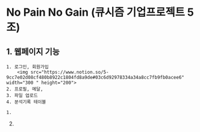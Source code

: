 # No Pain No Gain (큐시즘 기업프로젝트 5조)

## 1. 웹페이지 기능
    1. 로그인, 회원가입
        <img src="https://www.notion.so/5-9cc7e02d08cf480b8922c1804fd8a9de#03c6d92978334a34a8cc7fb9fb0acee6" width="300 " height="200">
    2. 프로필, 메달, 
    3. 파일 업로드
    4. 분석기록 테이블

    1. 

2.

